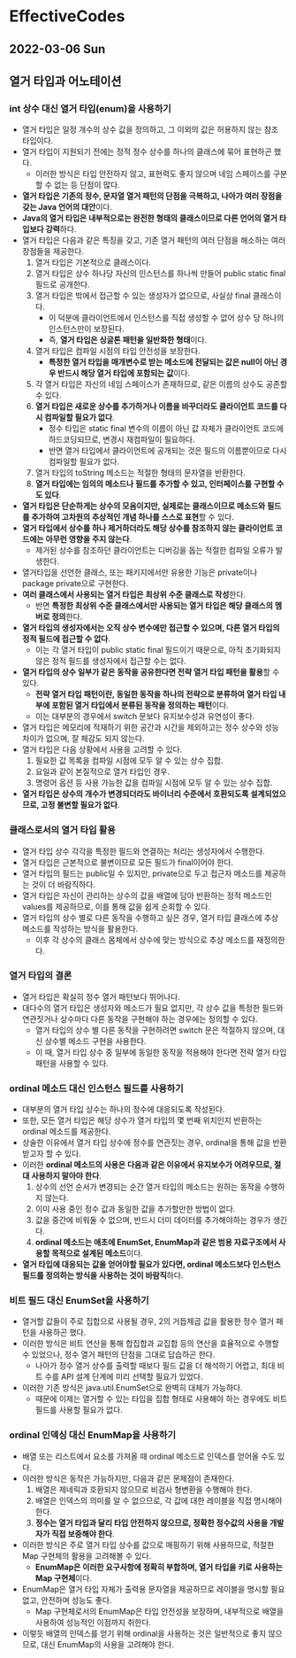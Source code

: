 # EffectiveCodes
## 2022-03-06 Sun

## 열거 타입과 어노테이션
### int 상수 대신 열거 타입(enum)을 사용하기
* 열거 타입은 일정 개수의 상수 값을 정의하고, 그 이외의 값은 허용하지 않는 참조 타입이다.
* 열거 타입이 지원되기 전에는 정적 정수 상수를 하나의 클래스에 묶어 표현하곤 했다.
  * 이러한 방식은 타입 안전하지 않고, 표현력도 좋지 않으며 네임 스페이스를 구분할 수 없는 등 단점이 많다.
* **열거 타입은 기존의 정수, 문자열 열거 패턴의 단점을 극복하고, 나아가 여러 장점을 갖는 Java 언어의 대안**이다.
* **Java의 열거 타입은 내부적으로는 완전한 형태의 클래스이므로 다른 언어의 열거 타입보다 강력**하다.
* 열거 타입은 다음과 같은 특징을 갖고, 기존 열거 패턴의 여러 단점을 해소하는 여러 장점들을 제공한다.
  1. 열거 타입은 기본적으로 클래스이다.
  2. 열거 타입은 상수 하나당 자신의 인스턴스를 하나씩 만들어 public static final 필드로 공개한다.
  3. 열거 타입은 밖에서 접근할 수 있는 생성자가 없으므로, 사실상 final 클래스이다.
     * 이 덕분에 클라이언트에서 인스턴스를 직접 생성할 수 없어 상수 당 하나의 인스턴스만이 보장된다.
     * 즉, **열거 타입은 싱글톤 패턴을 일반화한 형태**이다.
  4. 열거 타입은 컴파일 시점의 타입 안전성을 보장한다.
     * **특정한 열거 타입을 매개변수로 받는 메소드에 전달되는 값은 null이 아닌 경우 반드시 해당 열거 타입에 포함되는 값**이다.
  5. 각 열거 타입은 자신의 네임 스페이스가 존재하므로, 같은 이름의 상수도 공존할 수 있다.
  6. **열거 타입은 새로운 상수를 추가하거나 이름을 바꾸더라도 클라이언트 코드를 다시 컴파일할 필요가 없다**.
     * 정수 타입은 static final 변수의 이름이 아닌 값 자체가 클라이언트 코드에 하드코딩되므로, 변경시 재컴파일이 필요하다.
     * 반면 열거 타입에서 클라이언트에 공개되는 것은 필드의 이름뿐이므로 다시 컴파일할 필요가 없다.
  7. 열거 타입의 toString 메소드는 적절한 형태의 문자열을 반환한다.
  8. **열거 타입에는 임의의 메소드나 필드를 추가할 수 있고, 인터페이스를 구현할 수도 있다**.
* **열거 타입은 단순하게는 상수의 모음이지만, 실제로는 클래스이므로 메소드와 필드를 추가하여 고차원의 추상적인 개념 하나를 스스로 표현**할 수 있다.
* **열거 타입에서 상수를 하나 제거하더라도 해당 상수를 참조하지 않는 클라이언트 코드에는 아무런 영향을 주지 않는다**.
  * 제거된 상수를 참조하던 클라이언트는 디버깅을 돕는 적절한 컴파일 오류가 발생한다.
* 열거타입을 선언한 클래스, 또는 패키지에서만 유용한 기능은 private이나 package private으로 구현한다.
* **여러 클래스에서 사용되는 열거 타입은 최상위 수준 클래스로 작성**한다.
  * 반면 **특정한 최상위 수준 클래스에서만 사용되는 열거 타입은 해당 클래스의 멤버로 정의**한다.
* **열거 타입의 생성자에서는 오직 상수 변수에만 접근할 수 있으며, 다른 열거 타입의 정적 필드에 접근할 수 없다**.
  * 이는 각 열거 타입이 public static final 필드이기 때문으로, 아직 초기화되지 않은 정적 필드를 생성자에서 접근할 수는 없다.
* **열거 타입의 상수 일부가 같은 동작을 공유한다면 전략 열거 타입 패턴을 활용**할 수 있다.
  * **전략 열거 타입 패턴이란, 동일한 동작을 하나의 전략으로 분류하여 열거 타입 내부에 포함된 열거 타입에서 분류된 동작을 정의하는 패턴**이다.
  * 이는 대부분의 경우에서 switch 문보다 유지보수성과 유연성이 좋다.
* 열거 타입은 메모리에 적재하기 위한 공간과 시간을 제외하고는 정수 상수와 성능 차이가 없으며, 잘 체감도 되지 않는다.
* 열거 타입은 다음 상황에서 사용을 고려할 수 있다.
  1. 필요한 값 목록을 컴파일 시점에 모두 알 수 있는 상수 집합.
  2. 요일과 같이 본질적으로 열거 타입인 경우.
  3. 명령어 옵션 등 사용 가능한 값을 컴파일 시점에 모두 알 수 있는 상수 집합.
* **열거 타입은 상수의 개수가 변경되더라도 바이너리 수준에서 호환되도록 설계되었으므로, 고정 불변할 필요가 없다**.

### 클래스로서의 열거 타입 활용
* 열거 타입 상수 각각을 특정한 필드와 연결하는 처리는 생성자에서 수행한다.
* 열거 타입은 근본적으로 불변이므로 모든 필드가 final이어야 한다.
* 열거 타입의 필드는 public일 수 있지만, private으로 두고 접근자 메소드를 제공하는 것이 더 바람직하다.
* 열거 타입은 자신이 관리하는 상수의 값을 배열에 담아 반환하는 정적 메소드인 values를 제공하므로, 이를 통해 값을 쉽게 순회할 수 있다.
* 열거 타입의 상수 별로 다른 동작을 수행하고 싶은 경우, 열거 타입 클래스에 추상 메소드를 작성하는 방식을 활용한다.
  * 이후 각 상수의 클래스 몸체에서 상수에 맞는 방식으로 추상 메소드를 재정의한다.

### 열거 타입의 결론
* 열거 타입은 확실히 정수 열거 패턴보다 뛰어나다.
* 대다수의 열거 타입은 생성자와 메소드가 필요 없지만, 각 상수 값을 특정한 필드와 연관짓거나 상수마다 다른 동작을 구현해야 하는 경우에는 정의할 수 있다.
  * 열거 타입의 상수 별 다른 동작을 구현하려면 switch 문은 적절하지 않으며, 대신 상수별 메소드 구현을 사용한다.
  * 이 때, 열거 타입 상수 중 일부에 동일한 동작을 적용해야 한다면 전략 열거 타입 패턴을 사용할 수 있다.

### ordinal 메소드 대신 인스턴스 필드를 사용하기
* 대부분의 열거 타입 상수는 하나의 정수에 대응되도록 작성된다.
* 또한, 모든 열거 타입은 해당 상수가 열거 타입의 몇 번째 위치인지 반환하는 ordinal 메소드를 제공한다.
* 상술한 이유에서 열거 타입 상수에 정수를 연관짓는 경우, ordinal을 통해 값을 반환받고자 할 수 있다.
* 이러한 **ordinal 메소드의 사용은 다음과 같은 이유에서 유지보수가 어려우므로, 절대 사용하지 말아야 한다**.
  1. 상수의 선언 순서가 변경되는 순간 열거 타입의 메소드는 원하는 동작을 수행하지 않는다.
  2. 이미 사용 중인 정수 값과 동일한 값을 추가할만한 방법이 없다.
  3. 값을 중간에 비워둘 수 없으며, 반드시 더미 데이터를 추가해야하는 경우가 생긴다.
  4. **ordinal 메소드는 애초에 EnumSet, EnumMap과 같은 범용 자료구조에서 사용할 목적으로 설계된 메소드**이다.
* **열거 타입에 대응되는 값을 얻어야할 필요가 있다면, ordinal 메소드보다 인스턴스 필드를 정의하는 방식을 사용하는 것이 바람직**하다.

### 비트 필드 대신 EnumSet을 사용하기
* 열거할 값들이 주로 집합으로 사용될 경우, 2의 거듭제곱 값을 활용한 정수 열거 패턴을 사용하곤 했다.
* 이러한 방식은 비트 연산을 통해 합집합과 교집합 등의 연산을 효율적으로 수행할 수 있었으나, 정수 열거 패턴의 단점을 그대로 답습하곤 한다.
  * 나아가 정수 열거 상수를 출력할 때보다 필드 값을 더 해석하기 어렵고, 최대 비트 수를 API 설계 단계에 미리 선택할 필요가 있었다.
* 이러한 기존 방식은 java.util.EnumSet으로 완벽히 대체가 가능하다.
  * 때문에 이제는 열거할 수 있는 타입을 집합 형태로 사용해야 하는 경우에도 비트 필드를 사용할 필요가 없다.

### ordinal 인덱싱 대신 EnumMap을 사용하기
* 배열 또는 리스트에서 요소를 가져올 때 ordinal 메소드로 인덱스를 얻어올 수도 있다.
* 이러한 방식은 동작은 가능하지만, 다음과 같은 문제점이 존재한다.
  1. 배열은 제네릭과 호환되지 않으므로 비검사 형변환을 수행해야 한다.
  2. 배열은 인덱스의 의미를 알 수 없으므로, 각 값에 대한 레이블을 직접 명시해야 한다.
  3. **정수는 열거 타입과 달리 타입 안전하지 않으므로, 정확한 정수값의 사용을 개발자가 직접 보증해야 한다**.
* 이러한 방식은 주로 열거 타입 상수를 값으로 매핑하기 위해 사용하므로, 적절한 Map 구현체의 활용을 고려해볼 수 있다.
  * **EnumMap은 이러한 요구사항에 정확히 부합하며, 열거 타입을 키로 사용하는 Map 구현체**이다.
* EnumMap은 열거 타입 자체가 출력용 문자열을 제공하므로 레이블을 명시할 필요 없고, 안전하며 성능도 좋다.
  * Map 구현체로서의 EnumMap은 타입 안전성을 보장하며, 내부적으로 배열을 사용하여 성능적인 이점까지 취한다.
* 이렇듯 배열의 인덱스를 얻기 위해 ordinal을 사용하는 것은 일반적으로 좋지 않으므로, 대신 EnumMap의 사용을 고려해야 한다.